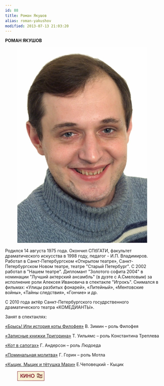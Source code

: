```yaml
---
id: 88
title: Роман Якушов
alias: roman-yakushov
modified: 2013-07-13 21:03:20
---
```


**РОМАН ЯКУШОВ**

<figure><img src="./images/stories/random/yakushov ro.jpg" /></figure>

Родился 14 августа 1975 года. Окончил СПбГАТИ, факультет драматического искусства в 1998 году, педагог - И.П. Владимиров. Работал в Санкт-Петербургском «Открытом театре», Санкт-Петербургском Новом театре, театре "Старый Петербург". С 2002 работал в "Нашем театре". Дипломант "Золотого софита 2004" в номинации "Лучший актерский ансамбль" (в дуэте с А.Смеловым) за исполнение роли Алексея Ивановича в спектакле "Игрокъ". Снимался в фильмах: «Улицы разбитых фонарей», «Литейный», «Ментовские войны», «Тайны следствия», «Гончие» и др.

С 2010 года актёр Санкт-Петербургского госудрственного драматического театра «КОМЕДИАНТЫ».

Занят в спектаклях:

<a href="40-bris-ili-istoria-kota-filifeia.html">«Брысь! Или история коты Филофея»</a> В. Зимин – роль Филофея

<a href="72-trigorin.html">«Записные книжки Тригорина»</a> Т. Уильямс – роль Константина Треплева

<a href="74-kot-v-sapogah.html">«Кот в сапогах»</a> Г. Андерсон – роль Людоеда

<a href="97-pominalnaia-molitva.html">«Поминальная молитва»</a> Г. Горин – роль Мотла

<a href="76-kicik-micik-i-mari.html">«Кыцик, Мыцик и тётушка Мари»</a> Е.Чеповецкий - Кыцик

<figure><a href="http://www.kino-teatr.ru/kino/acter/m/ros/18482/bio/"><img src="./images/stories/random/kino-teatr-88x31.gif" /></a></figure>

